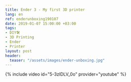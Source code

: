 ```yaml
---
title: Ender 3 - My first 3D printer
lang: en
ref: enderunboxing190107
date: 2019-01-07 15:00:00 +03:00
tags:
- DIY🛠
- 3D Printing
- Ender
- Printer
layout: post
header:
  teaser: "/assets/images/ender-unboxing.jpg"
---
```


{% include video id="5-3zIDLV_0o" provider="youtube" %}

